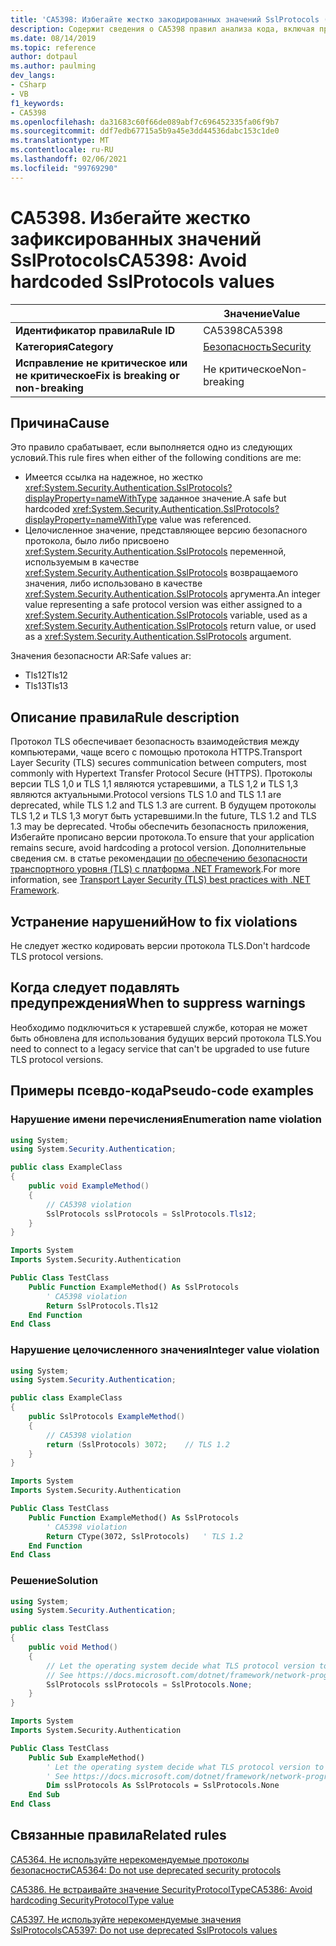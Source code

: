 ```yaml
---
title: 'CA5398: Избегайте жестко закодированных значений SslProtocols (анализ кода)'
description: Содержит сведения о CA5398 правил анализа кода, включая причины, способы устранения нарушений и время их подавления.
ms.date: 08/14/2019
ms.topic: reference
author: dotpaul
ms.author: paulming
dev_langs:
- CSharp
- VB
f1_keywords:
- CA5398
ms.openlocfilehash: da31683c60f66de089abf7c696452335fa06f9b7
ms.sourcegitcommit: ddf7edb67715a5b9a45e3dd44536dabc153c1de0
ms.translationtype: MT
ms.contentlocale: ru-RU
ms.lasthandoff: 02/06/2021
ms.locfileid: "99769290"
---
```

# <a name="ca5398-avoid-hardcoded-sslprotocols-values"></a><span data-ttu-id="9016b-103">CA5398. Избегайте жестко зафиксированных значений SslProtocols</span><span class="sxs-lookup"><span data-stu-id="9016b-103">CA5398: Avoid hardcoded SslProtocols values</span></span>

| | <span data-ttu-id="9016b-104">Значение</span><span class="sxs-lookup"><span data-stu-id="9016b-104">Value</span></span> |
|-|-|
| <span data-ttu-id="9016b-105">**Идентификатор правила**</span><span class="sxs-lookup"><span data-stu-id="9016b-105">**Rule ID**</span></span> |<span data-ttu-id="9016b-106">CA5398</span><span class="sxs-lookup"><span data-stu-id="9016b-106">CA5398</span></span>|
| <span data-ttu-id="9016b-107">**Категория**</span><span class="sxs-lookup"><span data-stu-id="9016b-107">**Category**</span></span> |[<span data-ttu-id="9016b-108">Безопасность</span><span class="sxs-lookup"><span data-stu-id="9016b-108">Security</span></span>](security-warnings.md)|
| <span data-ttu-id="9016b-109">**Исправление не критическое или не критическое**</span><span class="sxs-lookup"><span data-stu-id="9016b-109">**Fix is breaking or non-breaking**</span></span> |<span data-ttu-id="9016b-110">Не критическое</span><span class="sxs-lookup"><span data-stu-id="9016b-110">Non-breaking</span></span>|

## <a name="cause"></a><span data-ttu-id="9016b-111">Причина</span><span class="sxs-lookup"><span data-stu-id="9016b-111">Cause</span></span>

<span data-ttu-id="9016b-112">Это правило срабатывает, если выполняется одно из следующих условий.</span><span class="sxs-lookup"><span data-stu-id="9016b-112">This rule fires when either of the following conditions are me:</span></span>

- <span data-ttu-id="9016b-113">Имеется ссылка на надежное, но жестко <xref:System.Security.Authentication.SslProtocols?displayProperty=nameWithType> заданное значение.</span><span class="sxs-lookup"><span data-stu-id="9016b-113">A safe but hardcoded <xref:System.Security.Authentication.SslProtocols?displayProperty=nameWithType> value was referenced.</span></span>
- <span data-ttu-id="9016b-114">Целочисленное значение, представляющее версию безопасного протокола, было либо присвоено <xref:System.Security.Authentication.SslProtocols> переменной, используемым в качестве  <xref:System.Security.Authentication.SslProtocols> возвращаемого значения, либо использовано в качестве <xref:System.Security.Authentication.SslProtocols> аргумента.</span><span class="sxs-lookup"><span data-stu-id="9016b-114">An integer value representing a safe protocol version was either assigned to a <xref:System.Security.Authentication.SslProtocols> variable, used as a  <xref:System.Security.Authentication.SslProtocols> return value, or used as a <xref:System.Security.Authentication.SslProtocols> argument.</span></span>

<span data-ttu-id="9016b-115">Значения безопасности AR:</span><span class="sxs-lookup"><span data-stu-id="9016b-115">Safe values ar:</span></span>

- <span data-ttu-id="9016b-116">Tls12</span><span class="sxs-lookup"><span data-stu-id="9016b-116">Tls12</span></span>
- <span data-ttu-id="9016b-117">Tls13</span><span class="sxs-lookup"><span data-stu-id="9016b-117">Tls13</span></span>

## <a name="rule-description"></a><span data-ttu-id="9016b-118">Описание правила</span><span class="sxs-lookup"><span data-stu-id="9016b-118">Rule description</span></span>

<span data-ttu-id="9016b-119">Протокол TLS обеспечивает безопасность взаимодействия между компьютерами, чаще всего с помощью протокола HTTPS.</span><span class="sxs-lookup"><span data-stu-id="9016b-119">Transport Layer Security (TLS) secures communication between computers, most commonly with Hypertext Transfer Protocol Secure (HTTPS).</span></span> <span data-ttu-id="9016b-120">Протоколы версии TLS 1,0 и TLS 1,1 являются устаревшими, а TLS 1,2 и TLS 1,3 являются актуальными.</span><span class="sxs-lookup"><span data-stu-id="9016b-120">Protocol versions TLS 1.0 and TLS 1.1 are deprecated, while TLS 1.2 and TLS 1.3 are current.</span></span> <span data-ttu-id="9016b-121">В будущем протоколы TLS 1,2 и TLS 1,3 могут быть устаревшими.</span><span class="sxs-lookup"><span data-stu-id="9016b-121">In the future, TLS 1.2 and TLS 1.3 may be deprecated.</span></span> <span data-ttu-id="9016b-122">Чтобы обеспечить безопасность приложения, Избегайте прописано версии протокола.</span><span class="sxs-lookup"><span data-stu-id="9016b-122">To ensure that your application remains secure, avoid hardcoding a protocol version.</span></span> <span data-ttu-id="9016b-123">Дополнительные сведения см. в статье рекомендации [по обеспечению безопасности транспортного уровня (TLS) с платформа .NET Framework](../../../framework/network-programming/tls.md).</span><span class="sxs-lookup"><span data-stu-id="9016b-123">For more information, see [Transport Layer Security (TLS) best practices with .NET Framework](../../../framework/network-programming/tls.md).</span></span>

## <a name="how-to-fix-violations"></a><span data-ttu-id="9016b-124">Устранение нарушений</span><span class="sxs-lookup"><span data-stu-id="9016b-124">How to fix violations</span></span>

<span data-ttu-id="9016b-125">Не следует жестко кодировать версии протокола TLS.</span><span class="sxs-lookup"><span data-stu-id="9016b-125">Don't hardcode TLS protocol versions.</span></span>

## <a name="when-to-suppress-warnings"></a><span data-ttu-id="9016b-126">Когда следует подавлять предупреждения</span><span class="sxs-lookup"><span data-stu-id="9016b-126">When to suppress warnings</span></span>

<span data-ttu-id="9016b-127">Необходимо подключиться к устаревшей службе, которая не может быть обновлена для использования будущих версий протокола TLS.</span><span class="sxs-lookup"><span data-stu-id="9016b-127">You need to connect to a legacy service that can't be upgraded to use future TLS protocol versions.</span></span>

## <a name="pseudo-code-examples"></a><span data-ttu-id="9016b-128">Примеры псевдо-кода</span><span class="sxs-lookup"><span data-stu-id="9016b-128">Pseudo-code examples</span></span>

### <a name="enumeration-name-violation"></a><span data-ttu-id="9016b-129">Нарушение имени перечисления</span><span class="sxs-lookup"><span data-stu-id="9016b-129">Enumeration name violation</span></span>

```csharp
using System;
using System.Security.Authentication;

public class ExampleClass
{
    public void ExampleMethod()
    {
        // CA5398 violation
        SslProtocols sslProtocols = SslProtocols.Tls12;
    }
}
```

```vb
Imports System
Imports System.Security.Authentication

Public Class TestClass
    Public Function ExampleMethod() As SslProtocols
        ' CA5398 violation
        Return SslProtocols.Tls12
    End Function
End Class
```

### <a name="integer-value-violation"></a><span data-ttu-id="9016b-130">Нарушение целочисленного значения</span><span class="sxs-lookup"><span data-stu-id="9016b-130">Integer value violation</span></span>

```csharp
using System;
using System.Security.Authentication;

public class ExampleClass
{
    public SslProtocols ExampleMethod()
    {
        // CA5398 violation
        return (SslProtocols) 3072;    // TLS 1.2
    }
}
```

```vb
Imports System
Imports System.Security.Authentication

Public Class TestClass
    Public Function ExampleMethod() As SslProtocols
        ' CA5398 violation
        Return CType(3072, SslProtocols)   ' TLS 1.2
    End Function
End Class
```

### <a name="solution"></a><span data-ttu-id="9016b-131">Решение</span><span class="sxs-lookup"><span data-stu-id="9016b-131">Solution</span></span>

```csharp
using System;
using System.Security.Authentication;

public class TestClass
{
    public void Method()
    {
        // Let the operating system decide what TLS protocol version to use.
        // See https://docs.microsoft.com/dotnet/framework/network-programming/tls
        SslProtocols sslProtocols = SslProtocols.None;
    }
}
```

```vb
Imports System
Imports System.Security.Authentication

Public Class TestClass
    Public Sub ExampleMethod()
        ' Let the operating system decide what TLS protocol version to use.
        ' See https://docs.microsoft.com/dotnet/framework/network-programming/tls
        Dim sslProtocols As SslProtocols = SslProtocols.None
    End Sub
End Class
```

## <a name="related-rules"></a><span data-ttu-id="9016b-132">Связанные правила</span><span class="sxs-lookup"><span data-stu-id="9016b-132">Related rules</span></span>

[<span data-ttu-id="9016b-133">CA5364. Не используйте нерекомендуемые протоколы безопасности</span><span class="sxs-lookup"><span data-stu-id="9016b-133">CA5364: Do not use deprecated security protocols</span></span>](ca5364.md)

[<span data-ttu-id="9016b-134">CA5386. Не встраивайте значение SecurityProtocolType</span><span class="sxs-lookup"><span data-stu-id="9016b-134">CA5386: Avoid hardcoding SecurityProtocolType value</span></span>](ca5386.md)

[<span data-ttu-id="9016b-135">CA5397. Не используйте нерекомендуемые значения SslProtocols</span><span class="sxs-lookup"><span data-stu-id="9016b-135">CA5397: Do not use deprecated SslProtocols values</span></span>](ca5397.md)
